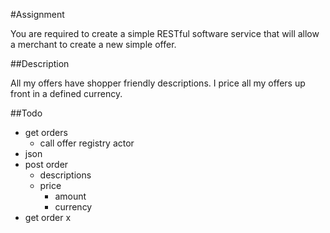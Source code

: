 #Assignment 

You are required to create a simple RESTful software service that will allow a merchant to create a new simple offer.

##Description

All my offers have shopper friendly descriptions. I price all my offers up front in a
defined currency.

##Todo

- get orders
    - call offer registry actor
- json
- post order
    - descriptions
    - price
        - amount 
        - currency
- get order x
